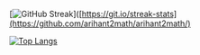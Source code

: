 [![GitHub Streak](https://streak-stats.demolab.com?user=arihant2math&theme=onedark&hide_border=true&date_format=M%20j%5B%2C%20Y%5D)]([https://git.io/streak-stats](https://github.com/arihant2math/arihant2math/)

[![Top Langs](https://github-readme-stats.vercel.app/api/top-langs/?username=arihant2math)](https://github.com/arihant2math/arihant2math/)
